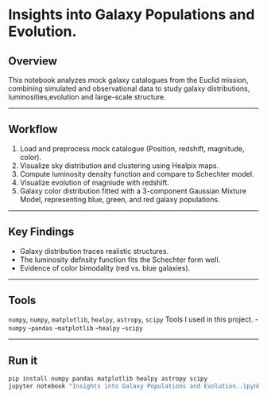 # Insights into Galaxy Populations and Evolution.


## Overview  
This notebook analyzes mock galaxy catalogues from the Euclid mission, combining simulated and observational data to study galaxy distributions, luminosities,evolution and large-scale structure.

---

## Workflow  
1. Load and preprocess mock catalogue (Position, redshift, magnitude, color).  
2. Visualize sky distribution and clustering using Healpix maps.  
3. Compute luminosity density function and compare to Schechter model.  
4. Visualize evolution of magniude with redshift.
5. Galaxy color distribution fitted with a 3-component Gaussian Mixture Model, representing blue, green, and red galaxy populations.

---

## Key Findings  
- Galaxy distribution traces realistic structures.  
- The luminosity defnsity function fits the Schechter form well.  
- Evidence of color bimodality (red vs. blue galaxies).  

---

## Tools  
`numpy`, `numpy`, `matplotlib`, `healpy`, `astropy`, `scipy`
Tools I used in this project.
-`numpy`
-`pandas`
-`matplotlib`
-`healpy`
-`scipy`

---

## Run it  
```bash
pip install numpy pandas matplotlib healpy astropy scipy
jupyter notebook "Insights into Galaxy Populations and Evolution..ipynb"
